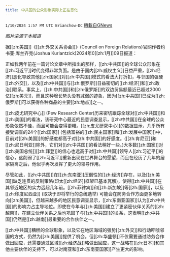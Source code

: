 ```yaml
---
title: 中共国的公众形象实际上正在恶化
---
```

`1/10/2024 1:57 PM UTC Brianchow-DC` [轉載自GNews](https://gnews.org/articles/2205064)

*图片来源于本报道*

据[[zh:美国]]《[[zh:外交关系协会]]》(Council on Foreign Relations)官网作者约书亚·库兰齐克(Joshua Kurlantzick)2024年0[[zh:1月]]09日报道：

正如我两年前在一篇讨论文章中所指出的那样，[[zh:中共国]]的全球公众形象在[[zh:习近平]]时代变得非常负面。是由于国内[[zh:威权主义]]日益严重，[[zh:经济]]恶化导致其他[[zh:国家]]对[[zh:中共国]]模式的看法大打折扣，与邻国的强硬[[zh:外交]]，以及[[zh:中共国]]与[[zh:俄罗斯]]日益密切的[[zh:经济]]和[[zh:政治]]联系。事实上，[[zh:中共国]]和[[zh:俄罗斯]]的双边贸易额最近已超过2000亿[[zh:美元]]，而且这种增长势头没有减弱的迹象，因为[[zh:中共国]]已成为[[zh:俄罗斯]]可以获得各种商品的主要[[zh:地点]]之一。

[[zh:皮尤研究中心]] (Pew Research Center)历来密切跟踪全球对[[zh:中共国]]和[[zh:美国]]的看法，该研究中心最近的民意调查显示，[[zh:中共国]]在全球的公众形象依然不佳，而且可能会变得更糟。[[zh:皮尤研究中心]]的数据显示，几乎所有接受调查的24个[[zh:国家]] (包括富裕的[[zh:民主国家]]和[[zh:发展中国家]])中，目前对[[zh:美国]]的好感度都高于对[[zh:中共国]]的好感度。([[zh:肯尼亚]]和[[zh:尼日利亚]]除外，它们对[[zh:中共国]]的看法稍好一些。)大多数[[zh:国家]]对[[zh:美国总统]][[zh:拜登]]的信心也远高于对[[zh:中共国]]领导人[[zh:习近平]]的信心，这削弱了[[zh:习近平]]重新出现在世界舞台的愿望，而且在经历了几年的居家隔离之后，他似乎再次发挥了更大的领导作用。

尽管如此，[[zh:中共国]]在[[zh:东南亚]]压倒性的[[zh:经济]]存在，以及[[zh:美国]]缺乏连贯的反制策略(印太[[zh:经济]]框架已基本瓦解)，使得[[zh:中共国]]在其邻近地区的实力远超几年前。[[zh:菲律宾]]和[[zh:新加坡]]等[[zh:国家]]，以及[[zh:印度尼西亚]] (取决于即将举行的总统选举) 可能会在防务合作方面更多地转向[[zh:美国]]，但越来越多的地区民意调查显示，[[zh:东南亚国家]]认为[[zh:中共国]]的影响力占主导地位。即使在今年与[[zh:美国]]建立了更紧密伙伴关系的[[zh:越南]]，在建立伙伴关系之后也巩固了与[[zh:中共国]]的关系，这表明[[zh:中共国]]仍然是[[zh:越南]]最重要的合作伙伴之一。

[[zh:中共国]]糟糕的全球形象，以及它在地区海域的强势[[zh:外交]]和行动吓唬邻国的方式，仍然为[[zh:美国]]提供了机会。但[[zh:华盛顿]]不仅需要通过防务合作做出回应，还需要通过区域[[zh:经济战]]略做出回应，这一战略在[[zh:日本]]和其他主要伙伴的支持下，可以对南亚和[[zh:东南亚国家]]产生更大的影响。
